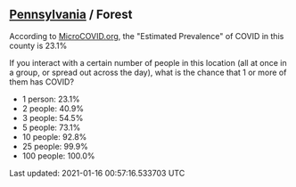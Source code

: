 
## [Pennsylvania](/united-states/pennsylvania) / Forest

According to [MicroCOVID.org](http://microcovid.org),
the "Estimated Prevalence" of COVID in this county is 23.1%

If you interact with a certain number of people in this location
(all at once in a group, or spread out across the day), what is the chance that
1 or more of them has COVID?

- 1 person: 23.1%
- 2 people: 40.9%
- 3 people: 54.5%
- 5 people: 73.1%
- 10 people: 92.8%
- 25 people: 99.9%
- 100 people: 100.0%

Last updated: 2021-01-16 00:57:16.533703 UTC
